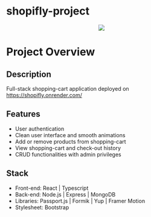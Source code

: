 # shopifly-project

<p align="center">
  <img src="https://asset.cloudinary.com/dbwb3uyii/1e4b85810e0188d4769d36f7b173dc37">
</p>

# Project Overview

## Description
Full-stack shopping-cart application deployed on https://shopifly.onrender.com/

## Features
* User authentication
* Clean user interface and smooth animations
* Add or remove products from shopping-cart
* View shopping-cart and check-out history
* CRUD functionalities with admin privileges

## Stack
* Front-end: React | Typescript
* Back-end: Node.js | Express | MongoDB
* Libraries: Passport.js | Formik | Yup | Framer Motion
* Stylesheet: Bootstrap








